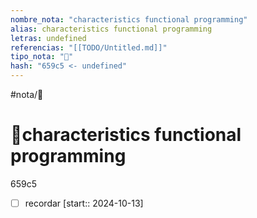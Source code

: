 ```yaml
---
nombre_nota: "characteristics functional programming"
alias: characteristics functional programming
letras: undefined
referencias: "[[TODO/Untitled.md]]"
tipo_nota: "📑"
hash: "659c5 <- undefined"
---
```


#nota/📑

# 📑characteristics functional programming
<div class="hash">659c5 </div>

- [ ] recordar  [start:: 2024-10-13]
